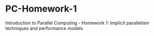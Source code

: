 # PC-Homework-1
Introduction to Parallel Computing - Homework 1: Implicit parallelism techniques and performance models

